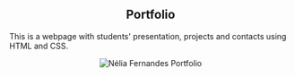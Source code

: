 <h2 align="center">
  Portfolio
</h2>

<p> This is a webpage with students' presentation, projects and contacts using HTML and CSS.</p>
<div align="center">
  <img alt="Nélia Fernandes Portfolio" src="assets/img/neliafernandes-portfolio.jpg" />
</div>
